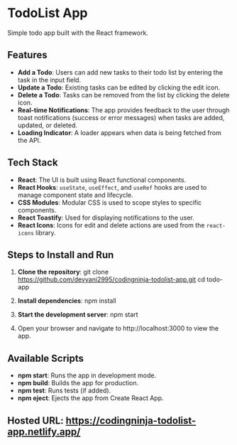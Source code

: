 # TodoList App
Simple todo app built with the React framework.

## Features

- **Add a Todo**: Users can add new tasks to their todo list by entering the task in the input field.
- **Update a Todo**: Existing tasks can be edited by clicking the edit icon.
- **Delete a Todo**: Tasks can be removed from the list by clicking the delete icon.
- **Real-time Notifications**: The app provides feedback to the user through toast notifications (success or error messages) when tasks are added, updated, or deleted.
- **Loading Indicator**: A loader appears when data is being fetched from the API.

## Tech Stack

- **React**: The UI is built using React functional components.
- **React Hooks**: `useState`, `useEffect`, and `useRef` hooks are used to manage component state and lifecycle.
- **CSS Modules**: Modular CSS is used to scope styles to specific components.
- **React Toastify**: Used for displaying notifications to the user.
- **React Icons**: Icons for edit and delete actions are used from the `react-icons` library.

## Steps to Install and Run

1. **Clone the repository**:
   git clone https://github.com/devyani2995/codingninja-todolist-app.git
   cd todo-app

2. **Install dependencies**:
   npm install

3. **Start the development server**:
   npm start

4. Open your browser and navigate to http://localhost:3000 to view the app.

## Available Scripts

- **npm start**: Runs the app in development mode.
- **npm build**: Builds the app for production.
- **npm test**: Runs tests (if added).
- **npm eject**: Ejects the app from Create React App.

## Hosted URL: https://codingninja-todolist-app.netlify.app/